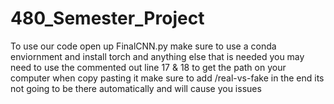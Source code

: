 # 480_Semester_Project
To use our code open up FinalCNN.py 
make sure to use a conda enviornment and install torch and anything else that is needed
you may need to use the commented out line 17 & 18 to get the path on your computer when copy pasting it make sure to add /real-vs-fake in the end its not going to be there automatically and will cause you issues

